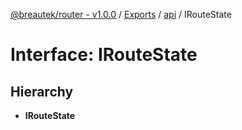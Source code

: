 [@breautek/router - v1.0.0](../README.md) / [Exports](../modules.md) / [api](../modules/api.md) / IRouteState

# Interface: IRouteState

## Hierarchy

* **IRouteState**
